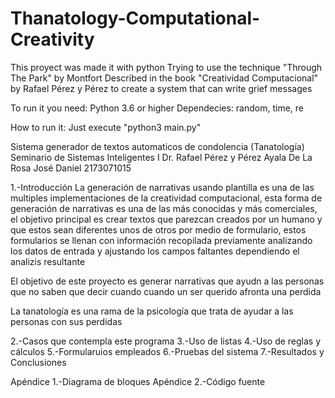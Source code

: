 # Thanatology-Computational-Creativity
This proyect was made it with python
Trying to use the technique "Through The Park" by Montfort 
Described in the book "Creatividad Computacional" by Rafael Pérez y Pérez 
to create a system that can write grief messages

To run it you need:
Python 3.6 or higher
Dependecies:
  random, time, re
  
How to run it:
Just execute "python3 main.py"


Sistema generador de textos automaticos de condolencia (Tanatología)
Seminario de Sistemas Inteligentes I
Dr. Rafael Pérez y Pérez
Ayala De La Rosa José Daniel
2173071015

1.-Introducción
La generación de narrativas usando plantilla es una de las multiples implementaciones de la creatividad computacional, esta forma de generación de narrativas es una de las más conocidas y más comerciales, el objetivo principal es crear textos que parezcan creados por un humano y que estos sean diferentes unos de otros por medio de formulario, estos formularios se llenan con información recopilada previamente analizando los datos de entrada y ajustando los campos faltantes dependiendo el analizis resultante

El objetivo de este proyecto es generar narrativas que ayudn a las personas que no saben que decir cuando cuando un ser querido afronta una perdida

La tanatología es una rama de la psicología que trata de ayudar a las personas con sus perdidas 

2.-Casos que contempla este programa
3.-Uso de listas
4.-Uso de reglas y cálculos
5.-Formularuios empleados
6.-Pruebas del sistema
7.-Resultados y Conclusiones

Apéndice 1.-Diagrama de bloques
Apéndice 2.-Código fuente